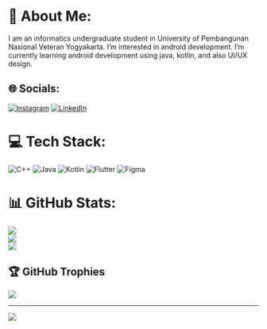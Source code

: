 # 💫 About Me:
I am an informatics undergraduate student in University of Pembangunan Nasional Veteran Yogyakarta. I’m interested in android development. I’m currently learning android development using java, kotlin, and also UI/UX design.


## 🌐 Socials:
[![Instagram](https://img.shields.io/badge/Instagram-%23E4405F.svg?logo=Instagram&logoColor=white)](https://instagram.com/krisnapandee) [![LinkedIn](https://img.shields.io/badge/LinkedIn-%230077B5.svg?logo=linkedin&logoColor=white)](https://linkedin.com/in/krisnasiarit) 

# 💻 Tech Stack:
![C++](https://img.shields.io/badge/c++-%2300599C.svg?style=for-the-badge&logo=c%2B%2B&logoColor=white) ![Java](https://img.shields.io/badge/java-%23ED8B00.svg?style=for-the-badge&logo=java&logoColor=white) ![Kotlin](https://img.shields.io/badge/kotlin-%230095D5.svg?style=for-the-badge&logo=kotlin&logoColor=white) ![Flutter](https://img.shields.io/badge/Flutter-%2302569B.svg?style=for-the-badge&logo=Flutter&logoColor=white) 	![Figma](https://img.shields.io/badge/figma-%23F24E1E.svg?style=for-the-badge&logo=figma&logoColor=white)
# 📊 GitHub Stats:
![](https://github-readme-stats.vercel.app/api?username=krisnasirait&theme=default&hide_border=false&include_all_commits=true&count_private=false)<br/>
![](https://github-readme-streak-stats.herokuapp.com/?user=krisnasirait&theme=default&hide_border=false)<br/>
![](https://github-readme-stats.vercel.app/api/top-langs/?username=krisnasirait&theme=default&hide_border=false&include_all_commits=true&count_private=false&layout=compact)

## 🏆 GitHub Trophies
![](https://github-profile-trophy.vercel.app/?username=krisnasirait&theme=discord&no-frame=false&no-bg=true&margin-w=4)

---
[![](https://visitcount.itsvg.in/api?id=krisnasirait&icon=0&color=8)](https://visitcount.itsvg.in)
